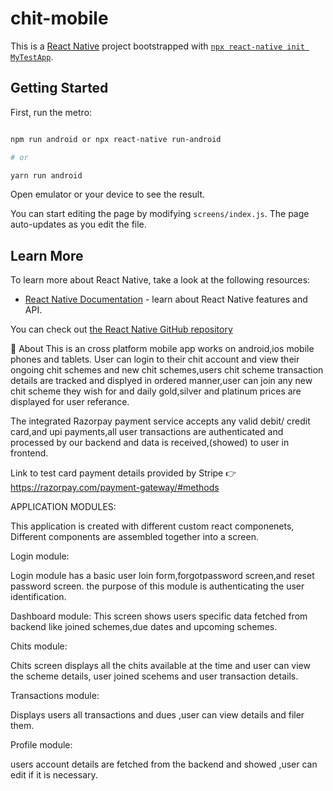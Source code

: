 # chit-mobile
This is a [React Native](https://reactnative.dev/) project bootstrapped with [`npx react-native init MyTestApp`](https://github.com/expo/create-react-native-app).



## Getting Started



First, run the metro:



```bash

npm run android or npx react-native run-android

# or

yarn run android

```



Open emulator or your device to see the result.



You can start editing the page by modifying `screens/index.js`. The page auto-updates as you edit the file.







## Learn More



To learn more about React Native, take a look at the following resources:



- [React Native Documentation](https://reactnative.dev/) - learn about React Native features and API.





You can check out [the React Native GitHub repository](https://github.com/facebook/react-native)


📲 About
This is an cross platform mobile app works on android,ios mobile phones and tablets.
User can login to their chit account and view their ongoing chit schemes and new chit schemes,users chit scheme transaction details are tracked and displyed in ordered manner,user can join  any new chit scheme they wish for 
and daily gold,silver and platinum prices are displayed for user referance.

The integrated Razorpay payment service accepts any valid debit/ credit card,and upi payments,all user transactions
 are authenticated and processed by our  backend and data is received,(showed) to user in frontend.

Link to test card payment details provided by Stripe 👉 https://razorpay.com/payment-gateway/#methods

APPLICATION MODULES:

This application is created with different custom react componenets,
Different components are assembled together into a screen.  

Login module:

Login module has a basic user loin form,forgotpassword screen,and reset password screen.
the purpose of this module is authenticating the user identification.


Dashboard module:
This screen shows users specific data fetched from backend like joined schemes,due dates and upcoming schemes.


Chits module:

Chits screen displays all the chits available at the time and user can view the scheme details, user joined scehems and user transaction details.


Transactions module:

Displays users all transactions and dues ,user can view details and filer them.


Profile module:

users account details are fetched from the backend and showed ,user can edit if it is necessary.







